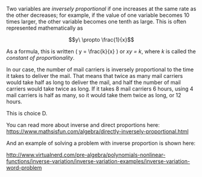 Two variables are *inversely proportional* if
one increases at the same rate as the other decreases; for example, if
the value of one variable becomes 10 times larger, the other variable
becomes one tenth as large. This is often represented mathematically as

$$y\  \propto \frac{1}{x}$$

As a formula, this is written \( y = \frac{k}{x} \) or *xy = k*, where *k*
is called the *constant of proportionality*.

In our case, the number of mail carriers is inversely proportional to
the time it takes to deliver the mail. That means that twice as many
mail carriers would take half as long to deliver the mail, and half the
number of mail carriers would take twice as long. If it takes 8 mail
carriers 6 hours, using 4 mail carriers is half as many, so it would
take them twice as long, or 12 hours.

This is choice D.

You can read more about inverse and direct proportions here:
<https://www.mathsisfun.com/algebra/directly-inversely-proportional.html>

And an example of solving a problem with inverse proportion is shown
here:

<http://www.virtualnerd.com/pre-algebra/polynomials-nonlinear-functions/inverse-variation/inverse-variation-examples/inverse-variation-word-problem>
